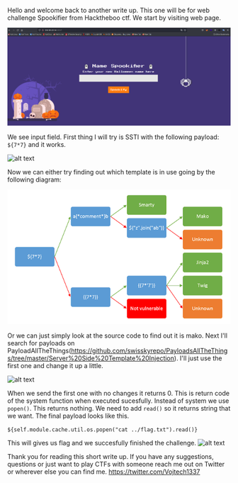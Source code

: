 Hello and welcome back to another write up. This one will be for web challenge Spookifier from Hacktheboo ctf. 
We start by visiting web page.

![alt text](https://github.com/vojtechsmola/CTF-write-ups/blob/main/HackTheBoo-CTF/Spoofkifier/images/spookifier_web.png?raw=true)

We see input field. First thing I will try is SSTI with the following payload: 
`${7*7}` and it works.

![alt text](https://github.com/vojtechsmola/CTF-write-ups/blob/main/HackTheBoo-CTF/Spoofkifier/images/spookiefier_web_payload.png?raw=true)

Now we can either try finding out which template is in use going by the following diagram:

![alt text](https://github.com/vojtechsmola/CTF-write-ups/blob/main/HackTheBoo-CTF/Spoofkifier/images/ssti.png?raw=true)

Or we can just simply look at the source code to find out it is mako. 
Next I'll search for payloads on PayloadAllTheThings(https://github.com/swisskyrepo/PayloadsAllTheThings/tree/master/Server%20Side%20Template%20Injection). I'll just use the first one and change it up a little. 

![alt text](https://github.com/vojtechsmola/CTF-write-ups/blob/main/HackTheBoo-CTF/Spoofkifier/images/spookiefier_web_payload1.png?raw=true)

When we send the first one with no changes it returns 0. This is return code of the system function when executed sucesfully.
Instead of system we use `popen()`. This returns nothing. We need to add `read()` so it returns string that we want. 
The final payload looks like this.
```
${self.module.cache.util.os.popen("cat ../flag.txt").read()}
```
This will gives us flag and we succesfully finished the challenge. 
![alt text](https://github.com/vojtechsmola/CTF-write-ups/blob/main/HackTheBoo-CTF/Spoofkifier/images/spookiefier_web_flag.png?raw=true)

Thank you for reading this short write up. If you have any suggestions, questions or just want to play CTFs with someone reach me out on Twitter or wherever else you can find me. https://twitter.com/Vojtech1337
